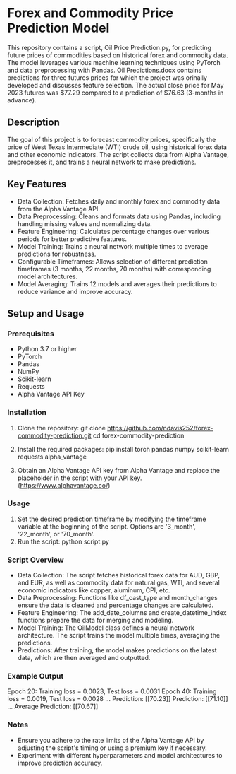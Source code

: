 # Forex and Commodity Price Prediction Model
This repository contains a script, Oil Price Prediction.py, for predicting future prices of commodities based on historical forex and commodity data. The model leverages various machine learning techniques using PyTorch and data preprocessing with Pandas.
Oil Predictions.docx contains predictions for three futures prices for which the project was orinally developed and discusses feature selection. The actual close price for May 2023 futures was $77.29 compared to a prediction of $76.63 (3-months in advance). 

## Description
The goal of this project is to forecast commodity prices, specifically the price of West Texas Intermediate (WTI) crude oil, using historical forex data and other economic indicators. The script collects data from Alpha Vantage, preprocesses it, and trains a neural network to make predictions.

## Key Features
* Data Collection: Fetches daily and monthly forex and commodity data from the Alpha Vantage API.
* Data Preprocessing: Cleans and formats data using Pandas, including handling missing values and normalizing data.
* Feature Engineering: Calculates percentage changes over various periods for better predictive features.
* Model Training: Trains a neural network multiple times to average predictions for robustness.
* Configurable Timeframes: Allows selection of different prediction timeframes (3 months, 22 months, 70 months) with corresponding model architectures.
* Model Averaging: Trains 12 models and averages their predictions to reduce variance and improve accuracy.

## Setup and Usage
### Prerequisites
* Python 3.7 or higher
* PyTorch
* Pandas
* NumPy
* Scikit-learn
* Requests
* Alpha Vantage API Key

### Installation
1. Clone the repository:
git clone https://github.com/ndavis252/forex-commodity-prediction.git
cd forex-commodity-prediction

2. Install the required packages:
pip install torch pandas numpy scikit-learn requests alpha_vantage

3. Obtain an Alpha Vantage API key from Alpha Vantage and replace the placeholder in the script with your API key. (https://www.alphavantage.co/)

### Usage
1. Set the desired prediction timeframe by modifying the timeframe variable at the beginning of the script. Options are '3_month', '22_month', or '70_month'.
2. Run the script:
python script.py

### Script Overview
* Data Collection: The script fetches historical forex data for AUD, GBP, and EUR, as well as commodity data for natural gas, WTI, and several economic indicators like copper, aluminum, CPI, etc.
* Data Preprocessing: Functions like df_cast_type and month_changes ensure the data is cleaned and percentage changes are calculated.
* Feature Engineering: The add_date_columns and create_datetime_index functions prepare the data for merging and modeling.
* Model Training: The OilModel class defines a neural network architecture. The script trains the model multiple times, averaging the predictions.
* Predictions: After training, the model makes predictions on the latest data, which are then averaged and outputted.

### Example Output
Epoch 20: Training loss = 0.0023, Test loss = 0.0031
Epoch 40: Training loss = 0.0019, Test loss = 0.0028
...
Prediction: [[70.23]]
Prediction: [[71.10]]
...
Average Prediction: [[70.67]]

### Notes
* Ensure you adhere to the rate limits of the Alpha Vantage API by adjusting the script's timing or using a premium key if necessary.
* Experiment with different hyperparameters and model architectures to improve prediction accuracy.
